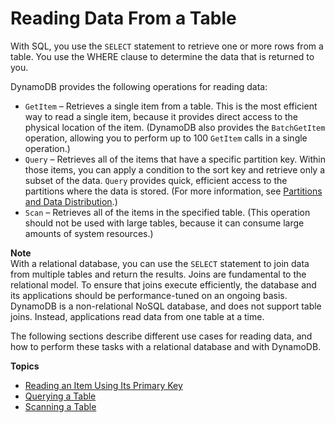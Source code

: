 # Reading Data From a Table<a name="SQLtoNoSQL.ReadData"></a>

With SQL, you use the `SELECT` statement to retrieve one or more rows from a table\. You use the WHERE clause to determine the data that is returned to you\.

DynamoDB provides the following operations for reading data:
+ `GetItem` – Retrieves a single item from a table\. This is the most efficient way to read a single item, because it provides direct access to the physical location of the item\. \(DynamoDB also provides the `BatchGetItem` operation, allowing you to perform up to 100 `GetItem` calls in a single operation\.\)
+ `Query` – Retrieves all of the items that have a specific partition key\. Within those items, you can apply a condition to the sort key and retrieve only a subset of the data\. `Query` provides quick, efficient access to the partitions where the data is stored\. \(For more information, see [Partitions and Data Distribution](HowItWorks.Partitions.md)\.\)
+ `Scan` – Retrieves all of the items in the specified table\. \(This operation should not be used with large tables, because it can consume large amounts of system resources\.\)

**Note**  
With a relational database, you can use the `SELECT` statement to join data from multiple tables and return the results\. Joins are fundamental to the relational model\. To ensure that joins execute efficiently, the database and its applications should be performance\-tuned on an ongoing basis\.  
DynamoDB is a non\-relational NoSQL database, and does not support table joins\. Instead, applications read data from one table at a time\. 

The following sections describe different use cases for reading data, and how to perform these tasks with a relational database and with DynamoDB\.

**Topics**
+ [Reading an Item Using Its Primary Key](SQLtoNoSQL.ReadData.SingleItem.md)
+ [Querying a Table](SQLtoNoSQL.ReadData.Query.md)
+ [Scanning a Table](SQLtoNoSQL.ReadData.Scan.md)